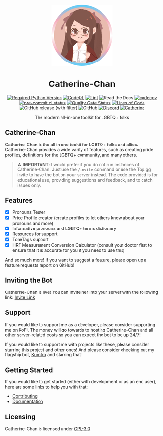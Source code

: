 <div align=center>

![Logo](./assets/pride_smaller.png)

# Catherine-Chan

[![Required Python Version](https://img.shields.io/badge/Python-3.9%20|%203.10%20|%203.11%20|%203.12-blue?logo=python&logoColor=white)](https://github.com/No767/Catherine-Chan/blob/main/pyproject.toml) [![CodeQL](https://github.com/No767/Catherine-Chan/actions/workflows/codeql.yml/badge.svg)](https://github.com/No767/Catherine-Chan/actions/workflows/codeql.yml) [![Lint](https://github.com/No767/Catherine-Chan/actions/workflows/lint.yml/badge.svg)](https://github.com/No767/Catherine-Chan/actions/workflows/lint.yml) ![Read the Docs](https://img.shields.io/readthedocs/catherine-chan?label=Docs&logo=readthedocs&logoColor=white) [![codecov](https://codecov.io/gh/No767/Catherine-Chan/graph/badge.svg?token=mAPjhFgiGE)](https://codecov.io/gh/No767/Catherine-Chan) [![pre-commit.ci status](https://results.pre-commit.ci/badge/github/No767/Catherine-Chan/main.svg)](https://results.pre-commit.ci/latest/github/No767/Catherine-Chan/main) [![Quality Gate Status](https://sonarcloud.io/api/project_badges/measure?project=No767_Catherine-Chan&metric=alert_status)](https://sonarcloud.io/summary/new_code?id=No767_Catherine-Chan) [![Lines of Code](https://sonarcloud.io/api/project_badges/measure?project=No767_Catherine-Chan&metric=ncloc)](https://sonarcloud.io/summary/new_code?id=No767_Catherine-Chan) ![GitHub release (with filter)](https://img.shields.io/github/v/release/No767/Catherine-Chan?label=Release&logo=github&sort=semver) ![GitHub](https://img.shields.io/github/license/No767/Catherine-Chan?logo=github&logoColor=white&label=License) [![Discord](https://img.shields.io/discord/1145897416160194590?logo=discord&logoColor=white&label=Discord&color=%235865F2)](https://discord.gg/ns3e74frqn) [![Catherine](https://img.shields.io/badge/Catherine-Kano%20(穫野)-pink)]()

The modern all-in-one toolkit for LGBTQ+ folks

<div align=left>

## Catherine-Chan

Catherine-Chan is the all in one tookit for LGBTQ+ folks and allies. Catherine-Chan provides a wide varity of features, such as creating pride profiles, definitions for the LGBTQ+ community, and many others. 

> ⚠️ **IMPORTANT**:
> I would prefer if you do not run instances of Catherine-Chan. Just use the `/invite` command or use the Top.gg invite to have the bot on your server instead. 
> The code provided is for educational use, providing suggestions and feedback, and to catch issues only.

## Features

- [x] Pronouns Tester
- [x] Pride Profile creator (create profiles to let others know about your pronouns and more)
- [x] Informative pronouns and LGBTQ+ terms dictionary
- [x] Resources for support
- [x] ToneTags support
- [x] HRT Measurement Conversion Calculator (consult your doctor first to ensure that it is accurate for you if you need to use this)

And so much more! If you want to suggest a feature, please open up a feature requests report on GitHub!

## Inviting the Bot

Catherine-Chan is live! You can invite her into your server with the following link: [Invite Link](https://discord.com/oauth2/authorize?client_id=1142620675517984808&scope=bot+applications.commands)

## Support

If you would like to support me as a developer, please consider supporting me on [KoFi](https://ko-fi.com/no767). The money will go towards to hosting Catherine-Chan and all other server-related costs so you can expect the bot to be up 24/7!

If you would like to support me with projects like these, please consider starring this project and other ones! And please consider checking out my flagship bot, [Kumiko](https://github.com/No767/Kumiko) and starring that!

## Getting Started

If you would like to get started (either with development or as an end user), here are some links to help you with that:

- [Contributing](./.github/CONTRIBUTING.md)
- [Documentation](https://catherine-chan.readthedocs.io)

## Licensing

Catherine-Chan is licensed under [GPL-3.0](./LICENSE)
